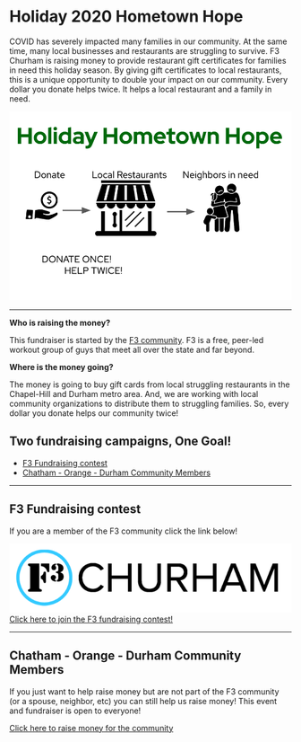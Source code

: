 # Holiday 2020 Hometown Hope

COVID has severely impacted many families in our community.  At the same time, many local businesses and restaurants are struggling to survive.  F3 Churham is raising money to provide restaurant gift certificates for families in need this holiday season.  By giving gift certificates to local restaurants, this is a unique opportunity to double your impact on our community.  Every dollar you donate helps twice.  It helps a local restaurant and a family in need.

![logo for hometown hope](hometown_hope_transparent.png)

---

**Who is raising the money?**

This fundraiser is started by the [F3 community](f3churham.com). F3 is a free, peer-led workout group of guys that meet all over the state and far beyond.

**Where is the money going?**

The money is going to buy gift cards from local struggling restaurants in the Chapel-Hill and Durham metro area.  And, we are working with local community organizations to distribute them to struggling families.  So, every dollar you donate helps our community twice!

## Two fundraising campaigns, One Goal!

* [F3 Fundraising contest](#f3-fundraising-contest)
* [Chatham - Orange - Durham Community Members](#chatham---orange---durham-community-members)

---
## F3 Fundraising contest

If you are a member of the F3 community click the link below!

<a href="https://givebutter.com/churham"><img src="f3_churham_logo.png"></a>
[Click here to join the F3 fundraising contest!](https://givebutter.com/churham)

---

## Chatham - Orange - Durham Community Members

If you just want to help raise money but are not part of the F3 community (or a spouse, neighbor, etc) you can still help us raise money!  This event and fundraiser is open to everyone!

[Click here to raise money for the community](https://givebutter.com/holiday_hope_everyone)
